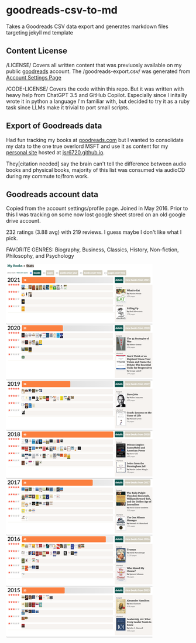 # goodreads-csv-to-md

Takes a Goodreads CSV data export and generates markdown files targeting jekyll md template

## Content License

/LICENSE/ Covers all written content that was previuosly available on my public [goodreads](https://www.goodreads.com) account. The /goodreads-export.csv/ was generated from [Account Settings Page](https://help.goodreads.com/s/article/How-do-I-get-a-copy-of-my-data-from-Goodreads)

/CODE-LICENSE/ Covers the code within this repo. But it was written with heavy help from ChatGPT 3.5 and GitHub Copilot. Especially since I initailly wrote it in python a language I'm familiar with, but decided to try it as a ruby task since LLMs make it trivial to port small scripts.

## Export of Goodreads data

Had fun tracking my books at [goodreads.com](https://www.goodreads.com) but I wanted to consolidate my data to the one true overlord MSFT and use it as content for my [personal site](https://jsrowe.com) hosted at [jsr6720.github.io](https://github.com/jsr6720/jsr6720.github.io).

They[citation needed] say the brain can't tell the difference between audio books and physical books, majority of this list was consumed via audioCD during my commute to/from work.

## Goodreads account data

Copied from the account settings/profile page. Joined in May 2016. Prior to this I was tracking on some now lost google sheet stored on an old google drive account.

232 ratings (3.88 avg) with 219 reviews. I guess maybe I don't like what I pick.

FAVORITE GENRES: Biography, Business, Classics, History, Non-fiction, Philosophy, and Psychology

![](good-read-stats.png)